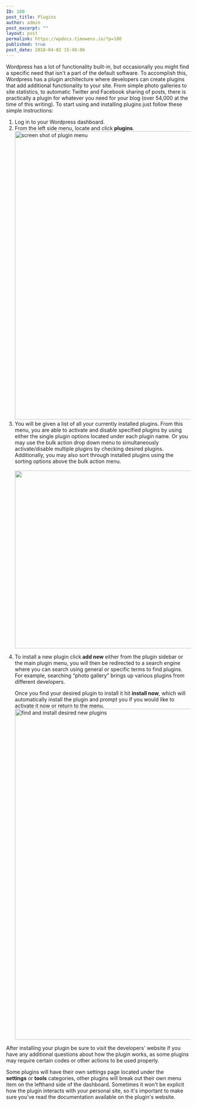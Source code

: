 ```yaml
---
ID: 180
post_title: Plugins
author: admin
post_excerpt: ""
layout: post
permalink: https://wpdocs.timowens.io/?p=180
published: true
post_date: 2018-04-02 15:48:06
---
```

<div class="level1">
<div class="level1">

Wordpress has a lot of functionality built-in, but occasionally you might find a specific need that isn't a part of the default software. To accomplish this, Wordpress has a plugin architecture where developers can create plugins that add additional functionality to your site. From simple photo galleries to site statistics, to automatic Twitter and Facebook sharing of posts, there is practically a plugin for whatever you need for your blog (over 54,000 at the time of this writing). To start using and installing plugins just follow these simple instructions:
<ol>
 	<li class="vspace">Log in to your Wordpress dashboard.</li>
 	<li class="vspace">From the left side menu, locate and click <strong>plugins</strong>.<img class="shadow alignnone wp-image-279 size-full" src="https://stateu.org/docs/wp-content/uploads/2019/10/2019104.1-plugin-menu.gif" alt="screen shot of plugin menu" width="1117" height="783" /></li>
 	<li class="vspace">You will be given a list of all your currently installed plugins. From this menu, you are able to activate and disable specified plugins by using either the single plugin options located under each plugin name. Or you may use the bulk action drop down menu to simultaneously activate/disable multiple plugins by checking desired plugins. Additionally, you may also sort through installed plugins using the sorting options above the bulk action menu.
<div class="li"> <img class="alignnone size-full wp-image-159" src="https://stateu.org/docs/wp-content/uploads/2018/03/2018-04-02-at-10.13-AM.png" alt="" width="1440" height="483" /></div></li>
 	<li class="vspace">
<div class="li">

To install a new plugin click<strong> add new</strong> either from the plugin sidebar or the main plugin menu, you will then be redirected to a search engine where you can search using general or specific terms to find plugins. For example, searching “photo gallery” brings up various plugins from different developers.

Once you find your desired plugin to install it hit <strong>install now</strong>, which will automatically install the plugin and prompt you if you would like to activate it now or return to the menu.<img class="shadow alignnone wp-image-278 size-full" src="https://stateu.org/docs/wp-content/uploads/2019/10/2019104.1-plugin-install-new.gif" alt="find and install desired new plugins" width="1402" height="899" />

</div></li>
</ol>
</div>
</div>
After installing your plugin be sure to visit the developers' website if you have any additional questions about how the plugin works, as some plugins may require certain codes or other actions to be used properly.

Some plugins will have their own settings page located under the <strong>settings</strong> or <strong>tools</strong> categories, other plugins will break out their own menu item on the lefthand side of the dashboard. Sometimes it won't be explicit how the plugin interacts with your personal site, so it's important to make sure you've read the documentation available on the plugin's website.